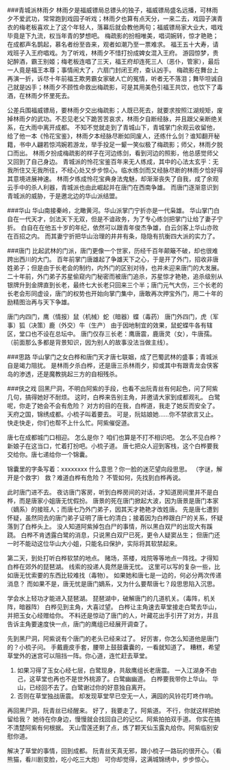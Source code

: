 ###青城派林雨夕
林雨夕是福威镖局总镖头的独子，福威镖局盛名远播，可林雨夕不爱武功，常常跑到戏园子听戏；林雨夕也算有点天分，一来二去，戏园子演青衣的梅老板喜欢上了这个年轻人，落幕后就会教他两句；福威镖局家大业大，唱戏毕竟是下九流，权当年青的梦想吧。
梅疏影的扮相唯美，唱词婉转，惊才艳艳；在成都声名鹊起，慕名者纷至沓来，观者如潮乃至一票难求。
福王五十大寿，请戏班子入王府唱戏。为了听戏，林雨夕不惜打扮成婢女混入王府。
游园惊梦，贵妃醉酒，霸王别姬；梅老板连唱了三天，福王府却连死三人（恶仆，管家），最后一人竟是福王本尊；事情闹大了，六扇门封闭王府，查认凶手。
梅疏影在舞台上再演一折，诉尽十年前福王欺男霸女家破人亡的冤情，听者无不落泪；舞毕坦诚自己就是凶手；林雨夕不顾性命救出梅疏影，可是其用美色引福王共饮，也饮下了毒酒，在林雨夕怀里死去。

公差兵围福威镖局，要林雨夕交出梅疏影；人既已死去，就要求按照江湖规矩，废掉林雨夕的武功。不忍见老父下跪苦苦哀求，林雨夕自断经脉，并且跟父亲断绝关系，在大雨中离开成都。
不知不觉就走到了青城山下，青城掌门余观云收留他，给了他一本《怜花宝鉴》，林雨夕本经脉尽断如同废人，还练什么剑？谁知翻开秘籍，书中人翩若惊鸿婉若游龙，举手投足一颦一笑似极了梅疏影；师父，林雨夕脱口而出。
林雨夕扮成梅疏影的样子在河边练剑，看到河边的照影，他总感觉师父又回到了自己身边。
青城派的怜花宝鉴百年来无人练成，其中的心法太玄乎：无我所住又无我所往，不经心处又步步惊心。临水练剑而又经脉尽断的林雨夕恰好得其意境进展神速。
林雨夕练成怜花宝典身法鬼魅，却渐渐丧失了自我，成了余观云手中的杀人利器，青城派也由此崛起并在唐门在西南争雄。
而唐门逐渐意识到青城派的威胁，于是邀北边的华山派结盟。

###华山
华山南接秦岭，北瞰黄河。华山派掌门宁折亦是一代枭雄。
华山掌门白自在一代天才，剑法天下无双，但是不谙政务，为了专心练剑把掌门让给了妻子宁折。
白自在在他五十岁的年纪，依然可以跟青年俊杰争雄，白云剑客上华山亦败在百招之内。
而其妻宁折把华山治理的井井有条，隐隐有抗衡四大派的实力了。

###唐门
比起武林的门派，唐门更像一个世家，历经千百年颠簸不破，却也很难跨出西川的大门。
百年前掌门唐雄起了争雄天下之心，于是开了外门，招收非唐姓弟子；但是由于长老会的制约，内外门的区别对待，也并未迎来唐门的大发展。
二十年前，外门弟子苏星偷窥内门秘密而被唐门追杀，苏星惊才艳艳，追杀级别从银牌升到金牌直到长老，最终七大长老只回来三个半；唐门元气大伤，三个长老的长老会形同虚设，唐门的权势也开始向掌门集中，唐敢再次押宝外门，用二十年的励精图治再与天下争雄。

唐门内四门，鹰（情报）鼠（机械）蛇（暗器）蝶（毒药）
唐门外四门，虎（军事）狐（决策）鹿（外交）牛（生产）
由于因地制宜的效果，鼠蛇蝶牛各有辖区，堂口也不设在总坛中。
唐门仅存三长老：鹰唐震，鹿唐灵（女），牛唐孺。
（前面那么多都是背景知识，因为别人的故事没法当做主线）。

###思路
华山掌门之女白桦和唐门天才唐七联姻，成了巴蜀武林的盛事；青城派自是竭力阻扰。
是林雨夕杀白桦，还是唐三杀林雨夕，抑或其中有跟青龙会侠客岛的渗透，还是魔教挑起三方的自相残杀。

###侠之戏
回黑尸洞，不明白阿紫的手段，也看不出阮青丝有何起色，问了阿紫几句，搞得她好不耐烦。
这时，白桦来告别主角，并邀请大家到成都观礼。
白鹭呢，你走了她会不会有危险？
对方的目的在我，白桦道，我走了她反而安全了。
天府之国，锦绣成都。小梳子叫着要去。
可是，阮姑娘她……你不禁欲言又止。
快走快走，你们也帮不上什么忙。阿紫催促道。

唐七在成都城门口相迎。
怎么是你？
咱们也算是不打不相识吧。
怎么不见白桦？
新娘子在这当口，忙着打扮吧。小梳子道。
唐七把众人迎到客栈，这个白桦要我交给你。唐七递给你一个锦囊。

锦囊里的字条写着：xxxxxxxx
什么意思？你一脸的迷茫望向段思思。
（字谜，解开是个救字）
救？难道白桦有危险？
不管如何，先找到白桦再说。

此时唐门进不去。
夜访唐门客房，听到白桦房间的对话，才知道房间里并不是白桦，而是唐家小姐唐无忧假扮。
唐景的死在唐门掀起大波，因为唐景是唐门本家（嫡系）的接班人；而唐七乃外门弟子，因其天才艳艳才改姓唐。
先是唐七遭到怀疑，虽然同去的唐门弟子证明了唐七的清白；接着因为白桦跟白尸的关系，怀疑落到了白桦头上。
没人知道阿紫掉包白尸的事情，所以黑白双尸的出现大有蹊跷。
白桦不肯透露白鹭的消息，只说黑白双尸已死，更令人疑窦丛生；
但唐门还一时不能动这位华山大小姐，只能名曰保护，实际将其软禁起来。

第二天，到处打听白桦软禁的地点。
赌场，茶楼，戏院等等地点一阵找。才得知白桦在郊外的琵琶湖。
线索的投递人竟然是唐无忧。
这里可以写的复杂一些，比如唐无忧索要的东西比较难找（毒物）。
如果她和唐七是一边的，何必分两次传递消息？
而如果不是，唐无忧是唐门嫡系，又为什么要帮唐七？段思思陷入沉思。

学会水上轻功才能进入琵琶湖。
琵琶湖中，破解唐门的几道机关。（毒阵，机关阵，暗器阵）
白桦见到主角，大喜过望。
白桦让主角速去草堂接走白鹭去华山，并把玉女心经赠给你。
不料还是惊动了唐门的人，叶藏花出手引开了对方，并且告诉主角要速度快一点，唐门的鹰组已经展开调查了。

先到黑尸洞，阿紫说有个唐门的老头已经来过了。
好厉害，你怎么知道他是唐门的？小梳子问。
手戴鹿皮手套，腰带上鼓鼓囊囊的，一看就知道了。
糟糕，希望草堂外的迷宫可以阻挡一阵。你心道，连忙赶去草堂。
1. 如果习得了玉女心经七层，白鹭现身，共敌鹰组长老唐震。
一入江湖身不由己，这草堂也再也不是世外桃源了。白鹭幽幽道。
白桦要我带你上华山。
华山，已经回不去了。白鹭谢过你的好意独自离开。
2. 否则在草堂独战唐震。
却发现草堂早已空无一人，满园的风铃花叮咚作响。

再回黑尸洞，阮青丝已经醒来。
好了，我要走了。阿紫道。
不行，你就这样把她留给我？
她待在你身边，慢慢就会找回自己的记忆。阿紫拍拍双手道。
你实在搞不清楚阿紫有何根据。
天山雪莲还剩了点，炼了颗天仙玉露丸给你。阿紫临别安慰你道。

解决了草堂的事情，回到成都。
阮青丝天真无邪，跟小梳子一路玩的很开心。（看熊猫，看川剧变脸，吃小吃三大炮）
可你却觉得，这满城锦绣中，步步惊心。
